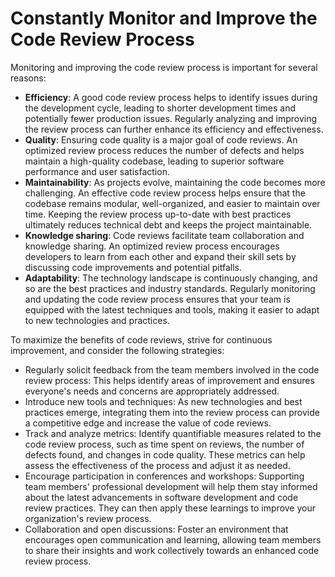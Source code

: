 # Constantly Monitor and Improve the Code Review Process

Monitoring and improving the code review process is important for several reasons:

- **Efficiency**: A good code review process helps to identify issues during the development cycle, leading to shorter development times and potentially fewer production issues. Regularly analyzing and improving the review process can further enhance its efficiency and effectiveness.
- **Quality**: Ensuring code quality is a major goal of code reviews. An optimized review process reduces the number of defects and helps maintain a high-quality codebase, leading to superior software performance and user satisfaction.
- **Maintainability**: As projects evolve, maintaining the code becomes more challenging. An effective code review process helps ensure that the codebase remains modular, well-organized, and easier to maintain over time. Keeping the review process up-to-date with best practices ultimately reduces technical debt and keeps the project maintainable.
- **Knowledge sharing**: Code reviews facilitate team collaboration and knowledge sharing. An optimized review process encourages developers to learn from each other and expand their skill sets by discussing code improvements and potential pitfalls.
- **Adaptability**: The technology landscape is continuously changing, and so are the best practices and industry standards. Regularly monitoring and updating the code review process ensures that your team is equipped with the latest techniques and tools, making it easier to adapt to new technologies and practices.

To maximize the benefits of code reviews, strive for continuous improvement, and consider the following strategies:

- Regularly solicit feedback from the team members involved in the code review process: This helps identify areas of improvement and ensures everyone's needs and concerns are appropriately addressed.
- Introduce new tools and techniques: As new technologies and best practices emerge, integrating them into the review process can provide a competitive edge and increase the value of code reviews.
- Track and analyze metrics: Identify quantifiable measures related to the code review process, such as time spent on reviews, the number of defects found, and changes in code quality. These metrics can help assess the effectiveness of the process and adjust it as needed.
- Encourage participation in conferences and workshops: Supporting team members' professional development will help them stay informed about the latest advancements in software development and code review practices. They can then apply these learnings to improve your organization's review process.
- Collaboration and open discussions: Foster an environment that encourages open communication and learning, allowing team members to share their insights and work collectively towards an enhanced code review process.